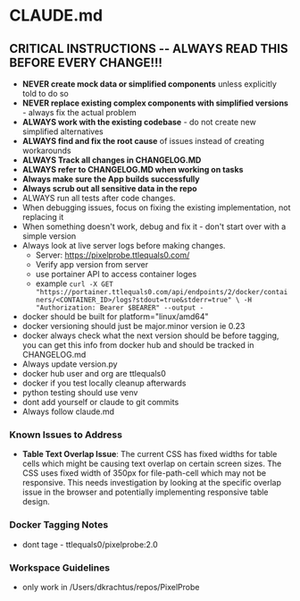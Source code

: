 # CLAUDE.md

## CRITICAL INSTRUCTIONS -- ALWAYS READ THIS BEFORE EVERY CHANGE!!!
- **NEVER create mock data or simplified components** unless explicitly told to do so
- **NEVER replace existing complex components with simplified versions** - always fix the actual problem
- **ALWAYS work with the existing codebase** - do not create new simplified alternatives
- **ALWAYS find and fix the root cause** of issues instead of creating workarounds
- **ALWAYS Track all changes in CHANGELOG.MD**
- **ALWAYS refer to CHANGELOG.MD when working on tasks**
- **Always make sure the App builds successfully**
- **Always scrub out all sensitive data in the repo**
- ALWAYS run all tests after code changes.
- When debugging issues, focus on fixing the existing implementation, not replacing it
- When something doesn't work, debug and fix it - don't start over with a simple version
- Always look at live server logs before making changes.
  - Server: https://pixelprobe.ttlequals0.com/
  - Verify app version from server
  - use portainer API to access container loges
  - example ```curl -X GET "https://portainer.ttlequals0.com/api/endpoints/2/docker/containers/<CONTAINER_ID>/logs?stdout=true&stderr=true" \
    -H "Authorization: Bearer $BEARER"
    --output -```
- docker should be built for platform="linux/amd64" 
- docker versioning should just be major.minor version ie 0.23
- docker always check what the next version should be before tagging, you can get this info from docker hub and should be tracked in CHANGELOG.md
- Always update version.py
- docker hub user and org are ttlequals0
- docker if you test locally cleanup afterwards
- python testing should use venv
- dont add yourself or claude to git commits
- Always follow claude.md

### Known Issues to Address
- **Table Text Overlap Issue**: The current CSS has fixed widths for table cells which might be causing text overlap on certain screen sizes. The CSS uses fixed width of 350px for file-path-cell which may not be responsive. This needs investigation by looking at the specific overlap issue in the browser and potentially implementing responsive table design.

### Docker Tagging Notes
- dont tage  - ttlequals0/pixelprobe:2.0

### Workspace Guidelines
- only work in /Users/dkrachtus/repos/PixelProbe